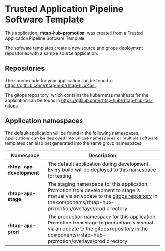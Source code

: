 # Trusted Application Pipeline Software Template

This application, **rhtap-hub-promotion**, was created from a Trusted Application Pipeline Software Template.

The software templates create a new source and gitops deployment repositories with a sample source application. 

## Repositories

The source code for your application can be found in [https://github.com/rhtap-hub/rhtap-hub-tas ](https://github.com/rhtap-hub/rhtap-hub-tas ).
 
The gitops repository, which contains the kubernetes manifests for the application can be found in 
[https://github.com/rhtap-hub/rhtap-hub-tas-gitops ](https://github.com/rhtap-hub/rhtap-hub-tas-gitops ) 

## Application namespaces 

The default application will be found in the following namespaces. Applications can be deployed into unique namespaces or multiple software templates can also bet generated into the same group namespaces.  

|  Namespace   |  Description   |  
| -------- | -------- |   
| **rhtap-app-development** | The default application during development. Every build will be deployed to this namespace for testing. | 
| **rhtap-app-stage** | The staging namespace for this application. Promotion from development to stage is manual via an update to the [gitops repository](https://github.com/rhtap-hub/rhtap-hub-tas-gitops ) in the components/rhtap-hub-promotion/overlays/prod directory |  
| **rhtap-app-prod** | The production namespace for this application. Promotion from stage to production is manual via an update to the [gitops repository](https://github.com/rhtap-hub/rhtap-hub-tas-gitops ) in the components/rhtap-hub-promotion/overlays/prod directory | 